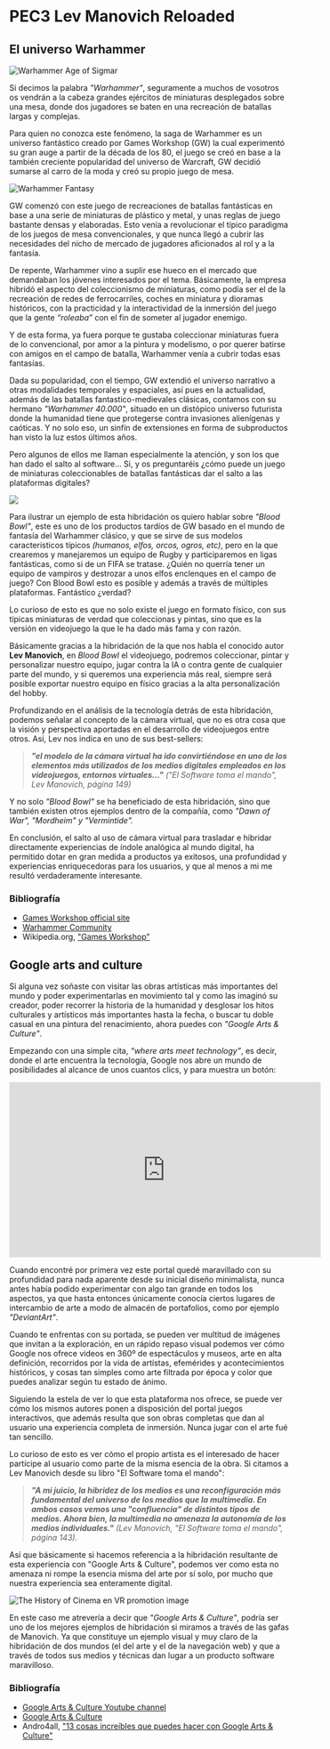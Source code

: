 # PEC3 Lev Manovich Reloaded

## El universo Warhammer

![Warhammer Age of Sigmar](https://www.bitzstore.com/blog/wp-content/uploads/2020/03/warhammer-age-sigmar-cover.jpg)

Si decimos la palabra *"Warhammer"*, seguramente a muchos de vosotros os vendrán a la cabeza grandes ejércitos de miniaturas desplegados sobre una mesa, donde dos jugadores se baten en una recreación de batallas largas y complejas.

Para quien no conozca este fenómeno, la saga de Warhammer es un universo fantástico creado por Games Workshop (GW) la cual experimentó su gran auge a partir de la década de los 80, el juego se creó en base a la también creciente popularidad del universo de Warcraft, GW decidió sumarse al carro de la moda y creó su propio juego de mesa.

![Warhammer Fantasy](https://woehammercom.files.wordpress.com/2021/11/cover-1.jpg?w=952&h=576&crop=1)

GW comenzó con este juego de recreaciones de batallas fantásticas en base a una serie de miniaturas de plástico y metal, y unas reglas de juego bastante densas y elaboradas. Esto venía a revolucionar el típico paradigma de los juegos de mesa convencionales, y que nunca llegó a cubrir las necesidades del nicho de mercado de jugadores aficionados al rol y a la fantasía.

De repente, Warhammer vino a suplir ese hueco en el mercado que demandaban los jóvenes interesados por el tema. Básicamente, la empresa hibridó el aspecto del coleccionismo de miniaturas, como podía ser el de la recreación de redes de ferrocarriles, coches en miniatura y dioramas históricos, con la practicidad y la interactividad de la inmersión del juego  que la gente *“roleaba”* con el fin de someter al jugador enemigo.

Y de esta forma, ya fuera porque te gustaba coleccionar miniaturas fuera de lo convencional, por amor a la pintura y modelismo, o por querer batirse con amigos en el campo de batalla, Warhammer venía a cubrir todas esas fantasías.  

Dada su popularidad, con el tiempo, GW extendió el universo narrativo a otras modalidades temporales y espaciales, así pues en la actualidad, además de las batallas fantastico-medievales clásicas, contamos con su hermano *"Warhammer 40.000"*, situado en un distópico universo futurista donde la humanidad tiene que protegerse contra invasiones alienígenas y caóticas. Y no solo eso, un sinfín de extensiones en forma de subproductos han visto la luz estos últimos años.

Pero algunos de ellos me llaman especialmente la atención, y son los que han dado el salto al software... Si, y os preguntaréis ¿cómo puede un juego de miniaturas coleccionables de batallas fantásticas dar el salto a las plataformas digitales?  

![](https://static.actugaming.net/media/2021/07/blood-bowl-3-889x500.jpg)

Para ilustrar un ejemplo de esta hibridación os quiero hablar sobre *"Blood Bowl"*, este es uno de los productos tardíos de GW basado en el mundo de fantasía del Warhammer clásico, y que se sirve de sus modelos característicos típicos *(humanos, elfos, orcos, ogros, etc)*, pero en la que crearemos y manejaremos un equipo de Rugby y participaremos en ligas fantásticas, como si de un FIFA se tratase. ¿Quién no querría tener un equipo de vampiros y destrozar a unos elfos enclenques en el campo de juego? Con Blood Bowl esto es posible y además a través de múltiples plataformas. Fantástico ¿verdad?

Lo curioso de esto es que no solo existe el juego en formato físico, con sus típicas miniaturas de verdad que coleccionas y pintas, sino que es la versión en videojuego la que le ha dado más fama y con razón.

Básicamente gracias a la hibridación de la que nos habla el conocido autor **Lev Manovich**, en *Blood Bowl* el videojuego, podremos coleccionar, pintar y personalizar nuestro equipo, jugar contra la IA o contra gente de cualquier parte del mundo, y si queremos una experiencia más real, siempre será posible exportar nuestro equipo en físico gracias a la alta personalización del hobby.

Profundizando en el análisis de la tecnología detrás de esta hibridación, podemos señalar al concepto de la cámara virtual, que no es otra cosa que la visión y perspectiva aportadas en el desarrollo de videojuegos entre otros. Así, Lev nos indica en uno de sus best-sellers:

>***"el modelo de la cámara virtual ha ido convirtiéndose en uno de los elementos más utilizados de los medios digitales empleados en los videojuegos, entornos virtuales…"*** *("El Software toma el mando", Lev Manovich, página 149)*

Y no solo *"Blood Bowl"* se ha beneficiado de esta hibridación, sino que también existen otros ejemplos dentro de la compañía, como *"Dawn of War", "Mordheim" y "Vermintide".*

En conclusión, el salto al uso de cámara virtual para trasladar e hibridar directamente experiencias de índole analógica al mundo digital, ha permitido dotar en gran medida a productos ya exitosos, una profundidad y experiencias enriquecedoras para los usuarios, y que al menos a mi me resultó verdaderamente interesante.
 
### Bibliografía
- [Games Workshop official site](https://www.games-workshop.com/es-ES/Inicio?_requestid=12964852)
- [Warhammer Community](https://www.warhammer-community.com/)
- Wikipedia.org, ["Games Workshop"](https://es.wikipedia.org/wiki/Games_Workshop)


## Google arts and culture

Si alguna vez soñaste con visitar las obras artísticas más importantes del mundo y poder experimentarlas en movimiento tal y como las imaginó su creador, poder recorrer la historia de la humanidad y desglosar los hitos culturales y artísticos más importantes hasta la fecha, o buscar tu doble casual en una pintura del renacimiento, ahora puedes con *"Google Arts & Culture"*.

Empezando con una simple cita, *“where arts meet technology”*, es decir, donde el arte encuentra la tecnología, Google nos abre un mundo de posibilidades al alcance de unos cuantos clics, y para muestra un botón:

 <iframe width="560" height="315" src="https://www.youtube.com/embed/fqXy2Q8mRQg" title="YouTube video player" frameborder="0" allow="accelerometer; autoplay; clipboard-write; encrypted-media; gyroscope; picture-in-picture" allowfullscreen></iframe>

Cuando encontré por primera vez este portal quedé maravillado con su profundidad para nada aparente desde su inicial diseño minimalista, nunca antes había podido experimentar con algo tan grande en todos los aspectos, ya que hasta entonces únicamente conocía ciertos lugares de intercambio de arte a modo de almacén de portafolios, como por ejemplo *"DeviantArt"*.

Cuando te enfrentas con su portada, se pueden ver multitud de imágenes que invitan a la exploración, en un rápido repaso visual podemos ver cómo Google nos ofrece videos en 360º de espectáculos y museos, arte en alta definición, recorridos por la vida de artístas, efemérides y acontecimientos históricos, y cosas tan simples como arte filtrada por época y color que puedes analizar según tu estado de ánimo.

Siguiendo la estela de ver lo que esta plataforma nos ofrece, se puede ver cómo los mismos autores ponen a disposición del portal juegos interactivos, que además resulta que son obras completas que dan al usuario una experiencia completa de inmersión. Nunca jugar con el arte fué tan sencillo.

Lo curioso de esto es ver cómo el propio artista es el interesado de hacer partícipe al usuario como parte de la misma esencia de la obra. Si citamos a Lev Manovich desde su libro "El Software toma el mando":

>***"A mi juicio, la hibridez de los medios es una reconfiguración más fundamental del universo de los medios que la multimedia. En ambos casos vemos una "confluencia" de distintos tipos de medios. Ahora bien, la multimedia no amenaza la autonomía de los medios individuales."*** *(Lev Manovich, "El Software toma el mando", página 143).*

Así que básicamente si hacemos referencia a la hibridación resultante de esta experiencia con "Google Arts & Culture", podemos ver como esta no amenaza ni rompe la esencia misma del arte por sí solo, por mucho que nuestra experiencia sea enteramente digital.

![The History of Cinema en VR promotion image](https://i3.ytimg.com/vi/6Y4OTrsccvs/hqdefault.jpg)

En este caso me atrevería a decir que *"Google Arts & Culture"*, podría ser uno de los mejores ejemplos de hibridación si miramos a través de las gafas de Manovich. Ya que constituye un ejemplo visual y muy claro de la hibridación de dos mundos (el del arte y el de la navegación web) y que a través de todos sus medios y técnicas dan lugar a un producto software maravilloso.

### Bibliografía
- [Google Arts & Culture Youtube channel](https://www.youtube.com/channel/UCGn7dlcAmH44GqycKa_3ssA)
- [Google Arts & Culture](https://artsandculture.google.com/)
- Andro4all, ["13 cosas increíbles que puedes hacer con Google Arts & Culture"](https://andro4all.com/google/cosas-increibles-que-puedes-hacer-con-google-arts-culture)
